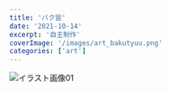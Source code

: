 ```yaml
---
title: 'バク宙'
date: '2021-10-14'
excerpt: '自主制作'
coverImage: '/images/art_bakutyuu.png'
categories: ['art']
--- 
```


![イラスト画像01](/images/art_bakutyuu.png)  